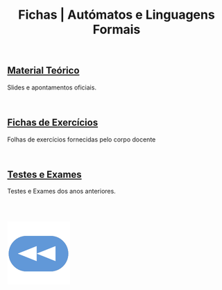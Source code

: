 <h1 align="center">Fichas | Autómatos e Linguagens Formais</h1>

<br>

## [Material Teórico](slides/README.md)
Slides e apontamentos oficiais.

<br>

## [Fichas de Exercícios](fichas/README.md)
Folhas de exercícios fornecidas pelo corpo docente

<br>

## [Testes e Exames](testes/README.md)
Testes e Exames dos anos anteriores.

<br><br>

[![retroceder](https://raw.githubusercontent.com/David81820/Recursos-LCC/main/Rewind.png)](https://david81820.github.io/Recursos-LCC)
